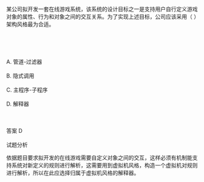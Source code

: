 <div class="detail lh2">某公司拟开发一套在线游戏系统，该系统的设计目标之一是支持用户自行定义游戏对象的属性、行为和对象之间的交互关系。为了实现上述目标，公司应该采用（  ）架构风格最为合适。
<p><br/></p><br/><br/>A. 管道-过滤器<br/><br/>B. 隐式调用<br/><br/>C. 主程序-子程序<br/><br/>D. 解释器<br/><br/><br/><br/>答案 D<br/><br/>试题分析<br/><p>依据题目要求拟开发的在线游戏需要自定义对象之间的交互，这样必须有机制能支持系统对新定义的规则进行解析，这需要用到虚拟机风格，构造一个虚拟机对规则进行解析，所以在此应选择归属于虚拟机风格的解释器。<br/></p></div>